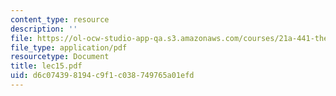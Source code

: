 ```yaml
---
content_type: resource
description: ''
file: https://ol-ocw-studio-app-qa.s3.amazonaws.com/courses/21a-441-the-conquest-of-america-spring-2004/d6c074398194c9f1c038749765a01efd_lec15.pdf
file_type: application/pdf
resourcetype: Document
title: lec15.pdf
uid: d6c07439-8194-c9f1-c038-749765a01efd
---
```

